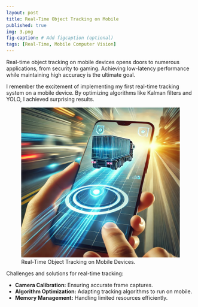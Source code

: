 ```yaml
---
layout: post
title: Real-Time Object Tracking on Mobile
published: true
img: 3.png
fig-caption: # Add figcaption (optional)
tags: [Real-Time, Mobile Computer Vision]
---
```


Real-time object tracking on mobile devices opens doors to numerous applications, from security to gaming. Achieving low-latency performance while maintaining high accuracy is the ultimate goal.

I remember the excitement of implementing my first real-time tracking system on a mobile device. By optimizing algorithms like Kalman filters and YOLO, I achieved surprising results.

<p align="center">
  <figure>
  <img width="800" height="400" alt='Real-Time Tracking' src='/images/tracking/3.png'/>
   <figcaption>Real-Time Object Tracking on Mobile Devices.</figcaption>
  </figure>
</p>

Challenges and solutions for real-time tracking:

- **Camera Calibration:** Ensuring accurate frame captures.
- **Algorithm Optimization:** Adapting tracking algorithms to run on mobile.
- **Memory Management:** Handling limited resources efficiently.
